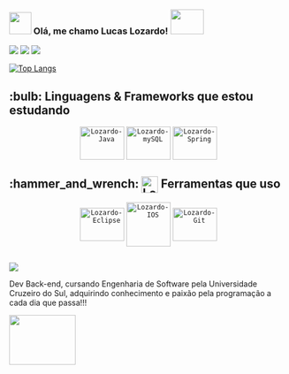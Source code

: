 ### <img width="40" src="https://user-images.githubusercontent.com/112872341/218538818-8606647f-a3b0-4adf-adb2-fd28a7b0948e.png" /> Olá, me chamo Lucas Lozardo! <img src= "https://user-images.githubusercontent.com/112872341/212487812-b99c33e3-e67b-41de-9b4c-377d863f1cc9.gif" width="60" height="45"> 
   
![](http://github-profile-summary-cards.vercel.app/api/cards/profile-details?username=Lucas-Lozardo&theme=tokyonight) ![](http://github-profile-summary-cards.vercel.app/api/cards/stats?username=Lucas-Lozardo&theme=tokyonight)  ![](http://github-profile-summary-cards.vercel.app/api/cards/productive-time?username=Lucas-Lozardo&theme=tokyonight&utcOffset=3)

[![Top Langs](https://github-readme-stats.vercel.app/api/top-langs/?username=Lucas-Lozardo&theme=tokyonight&layout=compact)](https://github.com/anuraghazra/github-readme-stats)       


<h2>:bulb: Linguagens & Frameworks que estou estudando</h2>
<p align="center">
   <code><img align="center" alt="Lozardo-Java" height="60" width="80" src="https://cdn.jsdelivr.net/gh/devicons/devicon/icons/java/java-original-wordmark.svg" /></code>
   <code><img align="center" alt="Lozardo-mySQL" height="60" width="80" src="https://cdn.jsdelivr.net/gh/devicons/devicon/icons/mysql/mysql-original-wordmark.svg" /></code> 
   <code><img align="center" alt="Lozardo-Spring" height="60" width="80" src="https://cdn.jsdelivr.net/gh/devicons/devicon/icons/spring/spring-original-wordmark.svg" /></code>        
   </p>
</div>


<h2>:hammer_and_wrench: <img align="center" alt="Lozardo-Apple" width="30" src="https://user-images.githubusercontent.com/112872341/218538818-8606647f-a3b0-4adf-adb2-fd28a7b0948e.png" /> Ferramentas que uso</h2>
   <p align="center">
      <code><img align="center" alt="Lozardo-Eclipse" height="60" width="80" src="https://skillicons.dev/icons?i=eclipse" /></code>
      <code><img align="center" alt="Lozardo-IOS"  width="80" src="https://user-images.githubusercontent.com/112872341/212735988-ae0ba962-b3d9-4925-8695-1a43426cd01e.png" /></code>
   <code><img align="center" alt="Lozardo-Git" height="60" width="80" src="https://cdn.jsdelivr.net/gh/devicons/devicon/icons/git/git-original-wordmark.svg" /></code>
   </p>
          
 ##
 
<div>
   <a href="https://www.linkedin.com/in/lucas-lozardo" target="_blank"><img src="https://img.shields.io/badge/-LinkedIn-%230077B5?style=for-the-badge&logo=linkedin&logoColor=white" target="_blank"></a>
</div>

Dev Back-end, cursando Engenharia de Software pela Universidade Cruzeiro do Sul, adquirindo conhecimento e paixão pela programação a cada dia que passa!!! 

<img src= "https://user-images.githubusercontent.com/112872341/212487829-b118e937-9321-48f2-9e7b-68efe0db367a.gif" width="120" height="90">
